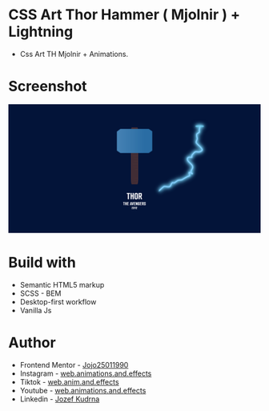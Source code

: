 # CSS Art Thor Hammer ( Mjolnir ) + Lightning

- Css Art TH Mjolnir + Animations.

# Screenshot

![](./Screenshot%20Thor%20Hammer%20Mjolnir.png)

# Build with

- Semantic HTML5 markup
- SCSS - BEM
- Desktop-first workflow
- Vanilla Js

# Author

- Frontend Mentor - [Jojo25011990](https://www.frontendmentor.io/profile/Jojo25011990)
- Instagram - [web.animations.and.effects](https://www.instagram.com/web.animations.and.effects)
- Tiktok - [web.anim.and.effects](https://www.tiktok.com/@web.anim.and.effects)
- Youtube - [web.animations.and.effects](https://www.youtube.com/@web.animations.and.effects)
- Linkedin - [Jozef Kudrna](https://www.linkedin.com/in/jozef-kudrna-28b580295)
